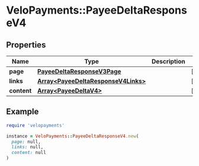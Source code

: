 # VeloPayments::PayeeDeltaResponseV4

## Properties

| Name | Type | Description | Notes |
| ---- | ---- | ----------- | ----- |
| **page** | [**PayeeDeltaResponseV3Page**](PayeeDeltaResponseV3Page.md) |  | [optional] |
| **links** | [**Array&lt;PayeeDeltaResponseV4Links&gt;**](PayeeDeltaResponseV4Links.md) |  | [optional] |
| **content** | [**Array&lt;PayeeDeltaV4&gt;**](PayeeDeltaV4.md) |  | [optional] |

## Example

```ruby
require 'velopayments'

instance = VeloPayments::PayeeDeltaResponseV4.new(
  page: null,
  links: null,
  content: null
)
```

